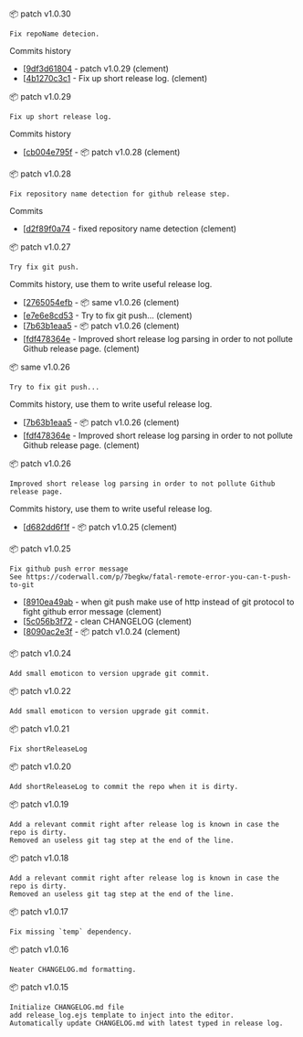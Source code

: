 :package: patch v1.0.30

```
Fix repoName detecion.
```

Commits history

* [[9df3d61804](https://github.com/maboiteaspam/project-bin-publish/commit/9df3d61804) - patch v1.0.29 (clement) 
* [[4b1270c3c1](https://github.com/maboiteaspam/project-bin-publish/commit/4b1270c3c1) - Fix up short release log. (clement) 


:package: patch v1.0.29

```
Fix up short release log.
```

Commits history

* [[cb004e795f](https://github.com/maboiteaspam/project-bin-publish/commit/cb004e795f) - :package: patch v1.0.28 (clement) 


:package: patch v1.0.28

```
Fix repository name detection for github release step.
```

Commits

* [[d2f89f0a74](https://github.com/maboiteaspam/project-bin-publish/commit/d2f89f0a74) - fixed repository name detection (clement) 

:package: patch v1.0.27

```
Try fix git push.
```

Commits history, use them to write useful release log.

* [[2765054efb](https://github.com/maboiteaspam/project-bin-publish/commit/2765054efb) - :package: same v1.0.26 (clement) 
* [[e7e6e8cd53](https://github.com/maboiteaspam/project-bin-publish/commit/e7e6e8cd53) - Try to fix git push... (clement) 
* [[7b63b1eaa5](https://github.com/maboiteaspam/project-bin-publish/commit/7b63b1eaa5) - :package: patch v1.0.26 (clement) 
* [[fdf478364e](https://github.com/maboiteaspam/project-bin-publish/commit/fdf478364e) - Improved short release log parsing in order to not pollute Github release page. (clement) 


:package: same v1.0.26

```
Try to fix git push...
```

Commits history, use them to write useful release log.

* [[7b63b1eaa5](https://github.com/maboiteaspam/project-bin-publish/commit/7b63b1eaa5) - :package: patch v1.0.26 (clement) 
* [[fdf478364e](https://github.com/maboiteaspam/project-bin-publish/commit/fdf478364e) - Improved short release log parsing in order to not pollute Github release page. (clement) 


:package: patch v1.0.26

```
Improved short release log parsing in order to not pollute Github release page.
```

Commits history, use them to write useful release log.

* [[d682dd6f1f](https://github.com/maboiteaspam/project-bin-publish/commit/d682dd6f1f) - :package: patch v1.0.25 (clement) 


:package: patch v1.0.25

```
Fix github push error message
See https://coderwall.com/p/7begkw/fatal-remote-error-you-can-t-push-to-git
```

* [[8910ea49ab](https://github.com/maboiteaspam/project-bin-publish/commit/8910ea49ab) - when git push make use of http instead of git protocol to fight github error message (clement) 
* [[5c056b3f72](https://github.com/maboiteaspam/project-bin-publish/commit/5c056b3f72) - clean CHANGELOG (clement) 
* [[8090ac2e3f](https://github.com/maboiteaspam/project-bin-publish/commit/8090ac2e3f) - :package: patch v1.0.24 (clement) 

:package: patch v1.0.24

```
Add small emoticon to version upgrade git commit.
```

:package: patch v1.0.22

```
Add small emoticon to version upgrade git commit.
```

:package: patch v1.0.21

```
Fix shortReleaseLog
```

:package: patch v1.0.20

```
Add shortReleaseLog to commit the repo when it is dirty.
```

:package: patch v1.0.19

```
Add a relevant commit right after release log is known in case the repo is dirty.
Removed an useless git tag step at the end of the line.
```


:package: patch v1.0.18

```
Add a relevant commit right after release log is known in case the repo is dirty.
Removed an useless git tag step at the end of the line.
```


:package: patch v1.0.17

```
Fix missing `temp` dependency.
```


:package: patch v1.0.16

```
Neater CHANGELOG.md formatting.
```


:package: patch v1.0.15

```
Initialize CHANGELOG.md file
add release_log.ejs template to inject into the editor.
Automatically update CHANGELOG.md with latest typed in release log.
```



